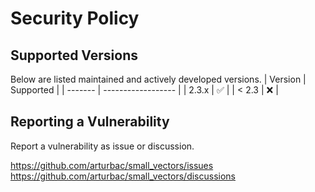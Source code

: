 # Security Policy

## Supported Versions

Below are listed maintained and actively developed versions.
| Version | Supported          |
| ------- | ------------------ |
| 2.3.x   | :white_check_mark: |
| < 2.3   | :x:                |

## Reporting a Vulnerability

Report a vulnerability as issue or discussion.

https://github.com/arturbac/small_vectors/issues
https://github.com/arturbac/small_vectors/discussions
